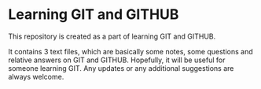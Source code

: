 # Learning GIT and GITHUB

This repository is created as a part of learning GIT and GITHUB. 

It contains 3 text files, which are basically some notes, some questions and relative answers on GIT and GITHUB. Hopefully, it will be useful for someone learning GIT.
Any updates or any additional suggestions are always welcome.
